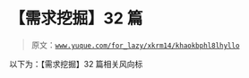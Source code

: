 # 【需求挖掘】32 篇

> 原文：[`www.yuque.com/for_lazy/xkrm14/khaokbphl8lhyllo`](https://www.yuque.com/for_lazy/xkrm14/khaokbphl8lhyllo)

以下为：【需求挖掘】32 篇相关风向标

